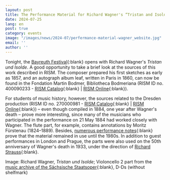 ```yaml
---
layout: post
title: The Performance Material for Richard Wagner's “Tristan and Isolde” in Dresden
date: 2024-07-25
lang: en
post: true
category: events
image: "/images/news/2024-07/perfermance-material-wagner_website.jpg"
email: ''
author: ''
---
```


Tonight, the [Bayreuth Festival](https://www.bayreuther-festspiele.de/startseite){:blank} opens with Richard Wagner's _Tristan und Isolde_. A good opportunity to take a brief look at the sources of this work described in RISM. The composer prepared his first sketches as early as 1857, and an autograph album leaf, written in Paris in 1860, can now be found in the Fondation Martin Bodmer, Bibliotheca Bodmeriana (RISM ID no. 400090233 - [RISM Catalog](https://opac.rism.info/search?id=400090233&View=rism){:blank} \| [RISM Online](https://rism.online/sources/400090233){:blank}). 

For students of music history, however, the sources related to the Dresden production (RISM ID no. 270000981 - [RISM Catalog](https://opac.rism.info/search?id=270000981&View=rism){:blank} \| [RISM Online](https://rism.online/sources/270000981){:blank}) – even though compiled in 1884, one year after Wagner's death – prove more interesting, since many of the musicians who participated in the performance on 21 May 1884 had worked closely with Wagner. The flute part, for example, contains annotations by Moritz Fürstenau (1824–1889). Besides, [numerous performance notes](https://sachsen.digital/werkansicht?tx_dlf[id]=5616&tx_dlf[page]=635){:blank} prove that the material remained in use until the 1980s. In addition to guest performances in London and Prague, the parts were also used on the 50th anniversary of Wagner's death in 1933, under the direction of [Richard Strauss]( https://sachsen.digital/werkansicht?tx_dlf[id]=5609&tx_dlf[page]=272){:blank}.

Image: Richard Wagner, _Tristan und Isolde_; Violoncello 2 part from the [music archive of the Sächsische Staatsoper](https://sachsen.digital/werkansicht?tx_dlf[id]=5609&tx_dlf[page]=272){:blank}, D-Ds (without shelfmark) 

